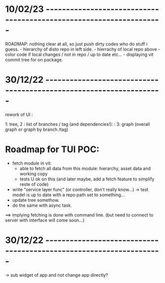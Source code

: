 # 10/02/23 -------------------------------------------------------------------

 ROADMAP: nothing clear at all, so just push dirty codes who do stuff i guess.
	- hierarchy of disto repo in left side.
	- hierrachy of local repo above
			- color code if local changes / not in repo / up to date etc...
	- displaying vit commit tree for on package.


# 30/12/22 -------------------------------------------------------------------

rework of UI : 

1: tree, 2 : list of branches / tag (and dependencies!): : 3: graph (overall graph or graph by
branch /tag)

# Roadmap for TUI POC:
- fetch module in vit: 
	- able to fetch all data from this module: hierarchy, asset data and working copy
	- tests U ok on this (and later maybe, add a fetch feature to simplify reste of code)
- write "service layer func" (or controller, don't really know...)
	-> test model is up to date with a repo path set to something...
- update tree somethow. 
- do the same with async task.

==> implying fetching is done with command line. 
(but need to connect to server with interface will come soon...)

# 30/12/22 -------------------------------------------------------------------

-> sub widget of app and not change app directly? 
